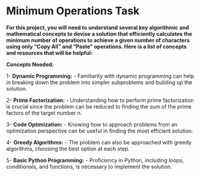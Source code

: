 # Minimum Operations Task

**For this project, you will need to understand several key algorithmic and mathematical concepts to devise a solution that
efficiently calculates the minimum number of operations to achieve a given number of characters using only “Copy All” and “Paste” operations.
Here is a list of concepts and resources that will be helpful:**

**Concepts Needed:**

  1- **Dynamic Programming:**
    - Familiarity with dynamic programming can help in breaking down the problem into simpler subproblems and building up the solution.
  
  2- **Prime Factorization:**
    - Understanding how to perform prime factorization is crucial since the problem can be reduced to finding the sum of the prime factors of the target number n.
  
  3- **Code Optimization:**
    - Knowing how to approach problems from an optimization perspective can be useful in finding the most efficient solution.
  
  4- **Greedy Algorithms:**
    - The problem can also be approached with greedy algorithms, choosing the best option at each step.
  
  5- **Basic Python Programming:**
    - Proficiency in Python, including loops, conditionals, and functions, is necessary to implement the solution.

